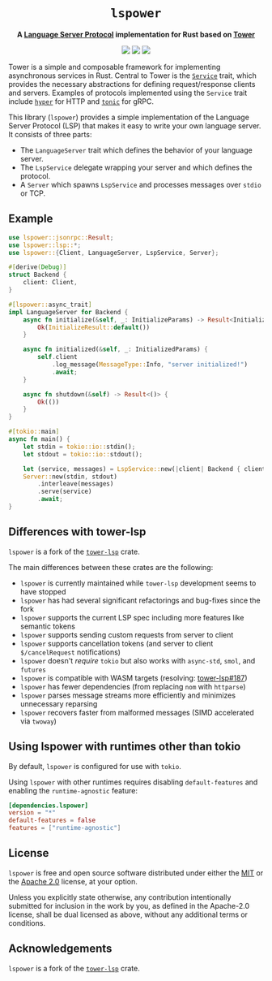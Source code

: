 <div align="center">
  <h1><code>lspower</code></h1>
  <p>
    <strong>A <a href="https://microsoft.github.io/language-server-protocol">Language Server Protocol</a>
      implementation for Rust based on <a href="https://github.com/tower-rs/tower">Tower</a></strong>
  </p>
  <p style="margin-bottom: 0.5ex;">
    <a href="https://hvithrafn.github.io/lspower/lspower"><img
        src="https://img.shields.io/badge/docs-latest-blueviolet?logo=Read-the-docs&logoColor=white" /></a>
    <a href="https://github.com/hvithrafn/lspower/actions"><img
        src="https://github.com/hvithrafn/lspower/workflows/main/badge.svg" /></a>
    <a href="https://codecov.io/gh/hvithrafn/lspower"><img
        src="https://codecov.io/gh/hvithrafn/lspower/branches/main/graph/badge.svg" /></a>
  </p>
</div>

Tower is a simple and composable framework for implementing asynchronous
services in Rust. Central to Tower is the [`Service`] trait, which provides the
necessary abstractions for defining request/response clients and servers.
Examples of protocols implemented using the `Service` trait include
[`hyper`] for HTTP and [`tonic`] for gRPC.

[`Service`]: https://docs.rs/tower-service/
[`hyper`]: https://docs.rs/hyper/
[`tonic`]: https://docs.rs/tonic/

This library (`lspower`) provides a simple implementation of the Language
Server Protocol (LSP) that makes it easy to write your own language server. It
consists of three parts:

* The `LanguageServer` trait which defines the behavior of your language server.
* The `LspService` delegate wrapping your server and which defines the protocol.
* A `Server` which spawns `LspService` and processes messages over `stdio` or TCP.

## Example

```rust
use lspower::jsonrpc::Result;
use lspower::lsp::*;
use lspower::{Client, LanguageServer, LspService, Server};

#[derive(Debug)]
struct Backend {
    client: Client,
}

#[lspower::async_trait]
impl LanguageServer for Backend {
    async fn initialize(&self, _: InitializeParams) -> Result<InitializeResult> {
        Ok(InitializeResult::default())
    }

    async fn initialized(&self, _: InitializedParams) {
        self.client
            .log_message(MessageType::Info, "server initialized!")
            .await;
    }

    async fn shutdown(&self) -> Result<()> {
        Ok(())
    }
}

#[tokio::main]
async fn main() {
    let stdin = tokio::io::stdin();
    let stdout = tokio::io::stdout();

    let (service, messages) = LspService::new(|client| Backend { client });
    Server::new(stdin, stdout)
        .interleave(messages)
        .serve(service)
        .await;
}
```

## Differences with tower-lsp

`lspower` is a fork of the [`tower-lsp`](https://github.com/ebkalderon/tower-lsp) crate.

The main differences between these crates are the following:

* `lspower` is currently maintained while `tower-lsp` development seems to have stopped
* `lspower` has had several significant refactorings and bug-fixes since the fork
* `lspower` supports the current LSP spec including more features like semantic tokens
* `lspower` supports sending custom requests from server to client
* `lspower` supports cancellation tokens (and server to client `$/cancelRequest` notifications)
* `lspower` doesn't *require* `tokio` but also works with `async-std`, `smol`, and `futures`
* `lspower` is compatible with WASM targets (resolving: [tower-lsp#187](https://github.com/ebkalderon/tower-lsp/issues/187))
* `lspower` has fewer dependencies (from replacing `nom` with `httparse`)
* `lspower` parses message streams more efficiently and minimizes unnecessary reparsing
* `lspower` recovers faster from malformed messages (SIMD accelerated via `twoway`)

## Using lspower with runtimes other than tokio

By default, `lspower` is configured for use with `tokio`.

Using `lspower` with other runtimes requires disabling `default-features` and
enabling the `runtime-agnostic` feature:

```toml
[dependencies.lspower]
version = "*"
default-features = false
features = ["runtime-agnostic"]
```

## License

`lspower` is free and open source software distributed under either the
[MIT](LICENSE-MIT) or the [Apache 2.0](LICENSE-APACHE) license, at your option.

Unless you explicitly state otherwise, any contribution intentionally submitted
for inclusion in the work by you, as defined in the Apache-2.0 license, shall be
dual licensed as above, without any additional terms or conditions.

## Acknowledgements

`lspower` is a fork of the [`tower-lsp`](https://github.com/ebkalderon/tower-lsp) crate.
